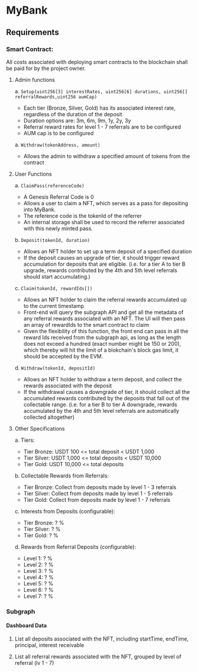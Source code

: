 # MyBank

## Requirements

### Smart Contract:

All costs associated with deploying smart contracts to the blockchain shall be paid for by the project owner.

1. Admin functions

    a. ```Setup(uint256[3] interestRates, uint256[6] durations, uint256[] referralRewards,uint256 aumCap)```
    - Each tier (Bronze, Silver, Gold) has its associated interest rate, regardless of the duration of the deposit
    - Duration options are: 3m, 6m, 9m, 1y, 2y, 3y
    - Referral reward rates for level 1 - 7 referrals are to be configured
    - AUM cap is to be configured

    a. ```Withdraw(tokenAddress, amount)```
    - Allows the admin to withdraw a specified amount of tokens from the contract


2. User Functions 

    a. ```ClaimPass(referenceCode)``` 

    - A Genesis Referral Code is 0
    - Allows a user to claim a NFT, which serves as a pass for depositing into MyBank. 
    - The reference code is the tokenId of the referrer
    - An internal storage shall be used to record the referrer associated with this newly minted pass.

    b. ```Deposit(tokenId, duration)```

    - Allows an NFT holder to set up a term deposit of a specified duration
    - If the deposit causes an upgrade of tier, it should trigger reward accumulation for deposits that are eligible. (i.e. for a tier A to tier B upgrade, rewards contributed by the 4th and 5th level referrals should start accumulating.)

    c. ```Claim(tokenId, rewardIds[])```
    - Allows an NFT holder to claim the referral rewards accumulated up to the current timestamp
    - Front-end will query the subgraph API and get all the metadata of any referral rewards associated with an NFT. The UI will then pass an array of rewardIds to the smart contract to claim 
    - Given the flexibility of this function, the front end can pass in all the reward Ids received from the subgraph api, as long as the length does not exceed a hundred (exact number might be 150 or 200), which thereby will hit the limit of a blokchain's block gas limit, it should be accepted by the EVM.


    d. ```Withdraw(tokenId, depositId)```
    - Allows an NFT holder to withdraw a term deposit, and collect the rewards associated with the deposit
    - If the withdrawal causes a downgrade of tier, it should collect all the accumulated rewards contributed by the deposits that fall out of the collectable range. (i.e. for a tier B to tier A downgrade, rewards accumulated by the 4th and 5th level referrals are automatically collected altogether)

3. Other Specifications

    a. Tiers:
    *  Tier Bronze: USDT 100 <= total deposit < USDT 1,000
    *  Tier Silver: USDT 1,000 <= total deposits < USDT 10,000
    *  Tier Gold: USDT 10,000 <= total deposits

    b. Collectable Rewards from Referrals:
    *  Tier Bronze: Collect from deposits made by level 1 - 3 referrals
    *  Tier Silver: Collect from deposits made by level 1 - 5 referrals
    *  Tier Gold: Collect from deposits made by level 1 - 7 referrals
 
    c. Interests from Deposits (configurable):
    *  Tier Bronze: ? % 
    *  Tier Silver: ? % 
    *  Tier Gold: ? % 
 
    d. Rewards from Referral Deposits (configurable):
    *  Level 1: ? %
    *  Level 2: ? %
    *  Level 3: ? %
    *  Level 4: ? %
    *  Level 5: ? %
    *  Level 6: ? %
    *  Level 7: ? %


### Subgraph

#### Dashboard Data

1. List all deposits associated with the NFT, including startTime, endTime, principal, interest receivable

2. List all referral rewards associated with the NFT, grouped by level of referral (lv 1 - 7)



